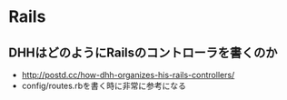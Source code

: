 # Rails
## DHHはどのようにRailsのコントローラを書くのか
- http://postd.cc/how-dhh-organizes-his-rails-controllers/
- config/routes.rbを書く時に非常に参考になる
